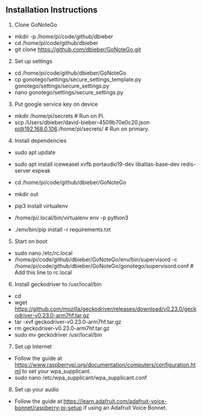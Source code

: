 ## Installation Instructions

1.  Clone GoNoteGo

  * mkdir -p /home/pi/code/github/dbieber
  * cd /home/pi/code/github/dbieber
  * git clone https://github.com/dbieber/GoNoteGo.git

2.  Set up settings

  * cd /home/pi/code/github/dbieber/GoNoteGo
  * cp gonotego/settings/secure_settings_template.py  gonotego/settings/secure_settings.py
  * nano gonotego/settings/secure_settings.py

3. Put google service key on device

  * mkdir /home/pi/secrets  # Run on Pi.
  * scp /Users/dbieber/david-bieber-4509b70e0c20.json pi@192.168.0.106:/home/pi/secrets/  # Run on primary.

4. Install dependencies

  * sudo apt update
  * sudo apt install iceweasel xvfb portaudio19-dev libatlas-base-dev redis-server espeak

  * cd /home/pi/code/github/dbieber/GoNoteGo
  * mkdir out
  * pip3 install virtualenv
  * /home/pi/.local/bin/virtualenv env -p python3
  * ./env/bin/pip install -r requirements.txt 

5. Start on boot

  * sudo nano /etc/rc.local
  * /home/pi/code/github/dbieber/GoNoteGo/env/bin/supervisord -c /home/pi/code/github/dbieber/GoNoteGo/gonotego/supervisord.conf  # Add this line to rc.local

6. Install geckodriver to /usr/local/bin

  * cd
  * wget https://github.com/mozilla/geckodriver/releases/download/v0.23.0/geckodriver-v0.23.0-arm7hf.tar.gz
  * tar -xvf geckodriver-v0.23.0-arm7hf.tar.gz
  * rm geckodriver-v0.23.0-arm7hf.tar.gz
  * sudo mv geckodriver /usr/local/bin

7. Set up Internet

  * Follow the guide at https://www.raspberrypi.org/documentation/computers/configuration.html to set your wpa_supplicant.
  * sudo nano /etc/wpa_supplicant/wpa_supplicant.conf

8. Set up your audio

  * Follow the guide at https://learn.adafruit.com/adafruit-voice-bonnet/raspberry-pi-setup if using an Adafruit Voice Bonnet.

